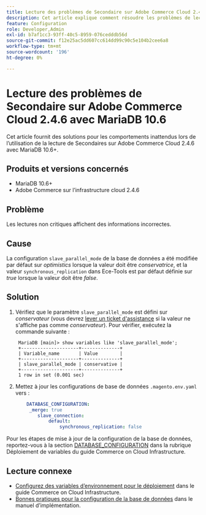 ```yaml
---
title: Lecture des problèmes de Secondaire sur Adobe Commerce Cloud 2.4.6 avec MariaDB 10.6
description: Cet article explique comment résoudre les problèmes de lecture de Secondaires sur Adobe Commerce Cloud 2.4.6 avec MariaDB 10.6.
feature: Configuration
role: Developer,Admin
exl-id: b7af1cc3-93ff-40c5-8959-076cedddb56d
source-git-commit: f12e25ac5dd607cc614dd99c90c5e104b2cee6a8
workflow-type: tm+mt
source-wordcount: '196'
ht-degree: 0%

---
```


# Lecture des problèmes de Secondaire sur Adobe Commerce Cloud 2.4.6 avec MariaDB 10.6

Cet article fournit des solutions pour les comportements inattendus lors de l’utilisation de la lecture de Secondaires sur Adobe Commerce Cloud 2.4.6 avec MariaDB 10.6+.

## Produits et versions concernés

* MariaDB 10.6+
* Adobe Commerce sur l’infrastructure cloud 2.4.6

## Problème

Les lectures non critiques affichent des informations incorrectes.

## Cause

La configuration `slave_parallel_mode` de la base de données a été modifiée par défaut sur *optimistics* lorsque la valeur doit être *conservatrice*, et la valeur `synchronous_replication` dans Ece-Tools est par défaut définie sur *true* lorsque la valeur doit être *false*.

## Solution

1. Vérifiez que le paramètre `slave_parallel_mode` est défini sur *conservateur* (vous devrez [lever un ticket d&#39;assistance](/docs/commerce-knowledge-base/kb/help-center-guide/magento-help-center-user-guide.html?lang=en#submit-ticket) si la valeur ne s&#39;affiche pas comme *conservateur*). Pour vérifier, exécutez la commande suivante :

   ```
    MariaDB [main]> show variables like 'slave_parallel_mode';
    +---------------------+--------------+
    | Variable_name       | Value        |
    +---------------------+--------------+
    | slave_parallel_mode | conservative |
    +---------------------+--------------+
    1 row in set (0.001 sec)
   ```

1. Mettez à jour les configurations de base de données `.magento.env.yaml` vers :

   ```yaml
       DATABASE_CONFIGURATION:
        _merge: true
           slave_connection:
               default:
                   synchronous_replication: false
   ```



Pour les étapes de mise à jour de la configuration de la base de données, reportez-vous à la section [DATABASE_CONFIGURATION](https://experienceleague.adobe.com/docs/commerce-cloud-service/user-guide/configure/env/stage/variables-deploy.html?lang=fr#database_configuration) dans la rubrique Déploiement de variables du guide Commerce on Cloud Infrastructure.


## Lecture connexe

* [Configurez des variables d’environnement pour le déploiement](/docs/commerce-cloud-service/user-guide/configure/env/configure-env-yaml.html) dans le guide Commerce on Cloud Infrastructure.
* [Bonnes pratiques pour la configuration de la base de données](/docs/commerce-operations/implementation-playbook/best-practices/planning/database-on-cloud.html) dans le manuel d’implémentation.
